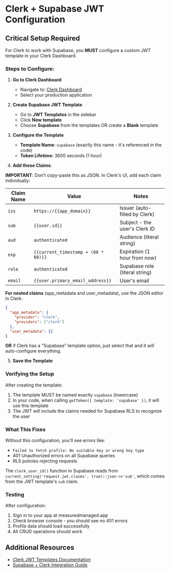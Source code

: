 # Clerk + Supabase JWT Configuration

## Critical Setup Required

For Clerk to work with Supabase, you **MUST** configure a custom JWT template in your Clerk Dashboard.

### Steps to Configure:

1. **Go to Clerk Dashboard**
   - Navigate to: [Clerk Dashboard](https://dashboard.clerk.com)
   - Select your production application

2. **Create Supabase JWT Template**
   - Go to **JWT Templates** in the sidebar
   - Click **New template**
   - Choose **Supabase** from the templates OR create a **Blank** template

3. **Configure the Template**
   - **Template Name**: `supabase` (exactly this name - it's referenced in the code)
   - **Token Lifetime**: 3600 seconds (1 hour)

4. **Add these Claims**:

**IMPORTANT**: Don't copy-paste this as JSON. In Clerk's UI, add each claim individually:

| Claim Name | Value | Notes |
|------------|-------|-------|
| `iss` | `https://{{app_domain}}` | Issuer (auto-filled by Clerk) |
| `sub` | `{{user.id}}` | Subject - the user's Clerk ID |
| `aud` | `authenticated` | Audience (literal string) |
| `exp` | `{{current_timestamp + (60 * 60)}}` | Expiration (1 hour from now) |
| `role` | `authenticated` | Supabase role (literal string) |
| `email` | `{{user.primary_email_address}}` | User's email |

**For nested claims** (app_metadata and user_metadata), use the JSON editor in Clerk:
```json
{
  "app_metadata": {
    "provider": "clerk",
    "providers": ["clerk"]
  },
  "user_metadata": {}
}
```

**OR** if Clerk has a "Supabase" template option, just select that and it will auto-configure everything.

5. **Save the Template**

### Verifying the Setup

After creating the template:

1. The template MUST be named exactly `supabase` (lowercase)
2. In your code, when calling `getToken({ template: 'supabase' })`, it will use this template
3. The JWT will include the claims needed for Supabase RLS to recognize the user

### What This Fixes

Without this configuration, you'll see errors like:
- `Failed to fetch profile: No suitable key or wrong key type`
- 401 Unauthorized errors on all Supabase queries
- RLS policies rejecting requests

The `clerk_user_id()` function in Supabase reads from `current_setting('request.jwt.claims', true)::json->>'sub'`, which comes from the JWT template's `sub` claim.

### Testing

After configuration:
1. Sign in to your app at measuredmanaged.app
2. Check browser console - you should see no 401 errors
3. Profile data should load successfully
4. All CRUD operations should work

## Additional Resources

- [Clerk JWT Templates Documentation](https://clerk.com/docs/request-authentication/jwt-templates)
- [Supabase + Clerk Integration Guide](https://clerk.com/docs/integrations/databases/supabase)
